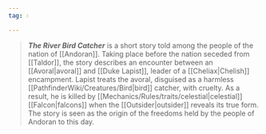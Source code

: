 ```yaml
---
tag: 💧

---
```

> ***The River Bird Catcher*** is a short story told among the people of the nation of [[Andoran]]. Taking place before the nation seceded from [[Taldor]], the story describes an encounter between an [[Avoral|avoral]] and [[Duke Lapist]], leader of a [[Cheliax|Chelish]] encampment.
> Lapist treats the avoral, disguised as a harmless [[PathfinderWiki/Creatures/Bird|bird]] catcher, with cruelty. As a result, he is killed by [[Mechanics/Rules/traits/celestial|celestial]] [[Falcon|falcons]] when the [[Outsider|outsider]] reveals its true form. The story is seen as the origin of the freedoms held by the people of Andoran to this day.







